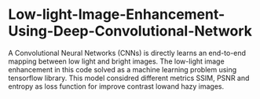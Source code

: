 # Low-light-Image-Enhancement-Using-Deep-Convolutional-Network
A Convolutional Neural Networks (CNNs) is directly learns an end-to-end mapping between low light and bright images. The low-light image enhancement in this code solved as a machine learning problem using tensorflow library. This model considred different metrics  SSIM, PSNR and entropy as loss function for improve contrast lowand hazy images. 

